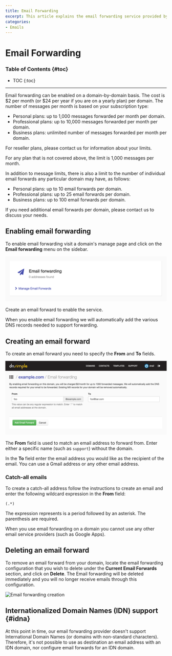 ```yaml
---
title: Email Forwarding
excerpt: This article explains the email forwarding service provided by DNSimple.
categories:
- Emails
---
```


# Email Forwarding

### Table of Contents {#toc}

* TOC
{:toc}

---

Email forwarding can be enabled on a domain-by-domain basis. The cost is $2 per month (or $24 per year if you are on a yearly plan) per domain. The number of messages per month is based on your subscription type:

- Personal plans: up to 1,000 messages forwarded per month per domain.
- Professional plans: up to 10,000 messages forwarded per month per domain.
- Business plans: unlimited number of messages forwarded per month per domain.

For reseller plans, please contact us for information about your limits.

For any plan that is not covered above, the limit is 1,000 messages per month.

In addition to message limits, there is also a limit to the number of individual email forwards any particular domain may have, as follows:

- Personal plans: up to 10 email forwards per domain.
- Professional plans: up to 25 email forwards per domain.
- Business plans: up to 100 email forwards per domain.

If you need additional email forwards per domain, please contact us to discuss your needs.

## Enabling email forwarding

To enable email forwarding visit a domain's manage page and click on the **Email forwarding** menu on the sidebar.

![Email forwarding](/files/email-forwarding.png)

Create an email forward to enable the service.

When you enable email forwarding we will automatically add the various DNS records needed to support forwarding.


## Creating an email forward

To create an email forward you need to specify the **From** and **To** fields.

![Email forwarding creation](/files/email-forwarding-setup.png)

The **From** field is used to match an email address to forward from. Enter either a specific name (such as `support`) without the domain.

In the **To** field enter the email address you would like as the recipient of the email. You can use a Gmail address or any other email address.

### Catch-all emails

To create a catch-all address follow the instructions to create an email and enter the following wildcard expression in the **From** field:

    (.*)

The expression represents is a period followed by an asterisk. The parenthesis are required.


<note>
When you use email forwarding on a domain you cannot use any other email service providers (such as Google Apps).
</note>

## Deleting an email forward

To remove an email forward from your domain, locate the email forwarding configuration that you wish to delete under the **Current Email Forwards** section, and click on **Delete**. The Email forwarding will be deleted immediately and you will no longer receive emails through this configuration.

![Email forwarding creation](/files/email-forwarding-removal.png)

## Internationalized Domain Names (IDN) support {#idna}

At this point in time, our email forwarding provider doesn't support International Domain Names (or domains with non-standard characters). Therefore, it's not possible to use as destination an email address with an IDN domain, nor configure email forwards for an IDN domain.

